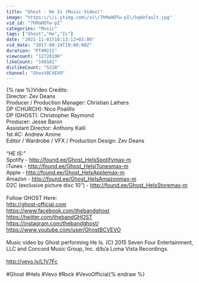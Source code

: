 ```yaml
---
title: "Ghost - He Is (Music Video)"
image: "https:\/\/i.ytimg.com\/vi\/7hMaHDTw-pI\/hqdefault.jpg"
vid_id: "7hMaHDTw-pI"
categories: "Music"
tags: ["Ghost","He","Is"]
date: "2021-11-01T10:13:12+03:00"
vid_date: "2017-08-24T10:00:00Z"
duration: "PT4M21S"
viewcount: "12728196"
likeCount: "140181"
dislikeCount: "5228"
channel: "GhostBCVEVO"
---
```

{% raw %}Video Credits:<br />Director: Zev Deans<br />Producer / Production Manager: Christian Lathers<br />DP (CHURCH): Nico Poalillo<br />DP (GHOST): Christopher Raymond<br />Producer: Jesse Baron<br />Assistant Director: Anthony Kalil<br />1st AC: Andrew Amine<br />Editor / Wardrobe / VFX / Production Design: Zev Deans<br /><br />“HE IS:&quot;<br />Spotify - <a rel="nofollow" target="blank" href="http://found.ee/Ghost_HeIsSpotifymax-m">http://found.ee/Ghost_HeIsSpotifymax-m</a><br />iTunes - <a rel="nofollow" target="blank" href="http://found.ee/Ghost_HeIsiTunesmax-m">http://found.ee/Ghost_HeIsiTunesmax-m</a><br />Apple - <a rel="nofollow" target="blank" href="http://found.ee/Ghost_HeIsApplemax-m">http://found.ee/Ghost_HeIsApplemax-m</a><br />Amazon - <a rel="nofollow" target="blank" href="http://found.ee/Ghost_HeIsAmazonmax-m">http://found.ee/Ghost_HeIsAmazonmax-m</a><br />D2C (exclusive picture disc 10”) - <a rel="nofollow" target="blank" href="http://found.ee/Ghost_HeIsStoremax-m">http://found.ee/Ghost_HeIsStoremax-m</a><br /><br />Follow GHOST Here:<br /><a rel="nofollow" target="blank" href="http://ghost-official.com">http://ghost-official.com</a><br /><a rel="nofollow" target="blank" href="https://www.facebook.com/thebandghost">https://www.facebook.com/thebandghost</a><br /><a rel="nofollow" target="blank" href="https://twitter.com/thebandGHOST">https://twitter.com/thebandGHOST</a><br /><a rel="nofollow" target="blank" href="https://instagram.com/thebandghost/">https://instagram.com/thebandghost/</a><br /><a rel="nofollow" target="blank" href="https://www.youtube.com/user/GhostBCVEVO">https://www.youtube.com/user/GhostBCVEVO</a><br /><br />Music video by Ghost performing He Is. (C) 2015 Seven Four Entertainment, LLC and Concord Music Group, Inc. d/b/a Loma Vista Recordings.<br /><br /><a rel="nofollow" target="blank" href="http://vevo.ly/L1V7Fc">http://vevo.ly/L1V7Fc</a><br /><br />#Ghost #HeIs #Vevo #Rock #VevoOfficial{% endraw %}
